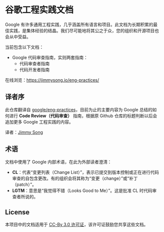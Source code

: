# 谷歌工程实践文档

Google 有许多通用工程实践，几乎涵盖所有语言和项目。此文档为长期积累的最佳实践，是集体经验的结晶。我们尽可能地将其公之于众，您的组织和开源项目也会从中受益。

当前包含以下文档：

*   Google 代码审查指南，实则两套指南：
    *   代码审查者指南
    *   代码开发者指南

在线浏览：<https://jimmysong.io/eng-practices/>

## 译者序

此仓库翻译自 [google/eng-practices](https://github.com/google/eng-practices)，目前为止的主要内容为 Google 总结的如何进行 **Code Review（代码审查）** 指南，根据原 Github 仓库的标题判断以后会追加更多 Google 工程实践的内容。

译者：[Jimmy Song](https://jimmysong.io)

## 术语

文档中使用了 Google 内部术语，在此为外部读者澄清：

*   **CL**：代表“变更列表（Change List）”，表示已提交到版本控制或正在进行代码审查的自包含更改。有的组织会将其称为“变更（change）”或“补丁（patch）”。
*   **LGTM**：意思是“我觉得不错（Looks Good to Me）”。这是批准 CL 时代码审查者所说的。

## License

本项目中的文档适用于 [CC-By 3.0 许可证](https://creativecommons.org/licenses/by/3.0)，该许可证鼓励您共享这些文档。
